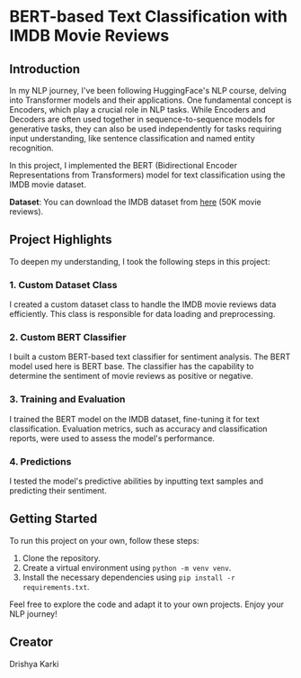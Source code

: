# BERT-based Text Classification with IMDB Movie Reviews

## Introduction
In my NLP journey, I've been following HuggingFace's NLP course, delving into Transformer models and their applications. One fundamental concept is Encoders, which play a crucial role in NLP tasks. While Encoders and Decoders are often used together in sequence-to-sequence models for generative tasks, they can also be used independently for tasks requiring input understanding, like sentence classification and named entity recognition.

In this project, I implemented the BERT (Bidirectional Encoder Representations from Transformers) model for text classification using the IMDB movie dataset.

**Dataset**: You can download the IMDB dataset from [here](https://www.kaggle.com/datasets/lakshmi25npathi/imdb-dataset-of-50k-movie-reviews) (50K movie reviews).

## Project Highlights
To deepen my understanding, I took the following steps in this project:

### 1. Custom Dataset Class
I created a custom dataset class to handle the IMDB movie reviews data efficiently. This class is responsible for data loading and preprocessing.

### 2. Custom BERT Classifier
I built a custom BERT-based text classifier for sentiment analysis. The BERT model used here is BERT base. The classifier has the capability to determine the sentiment of movie reviews as positive or negative.

### 3. Training and Evaluation
I trained the BERT model on the IMDB dataset, fine-tuning it for text classification. Evaluation metrics, such as accuracy and classification reports, were used to assess the model's performance.

### 4. Predictions
I tested the model's predictive abilities by inputting text samples and predicting their sentiment.

## Getting Started
To run this project on your own, follow these steps:

1. Clone the repository.
2. Create a virtual environment using `python -m venv venv`.
3. Install the necessary dependencies using `pip install -r requirements.txt`.

Feel free to explore the code and adapt it to your own projects. Enjoy your NLP journey!

## Creator
Drishya Karki
